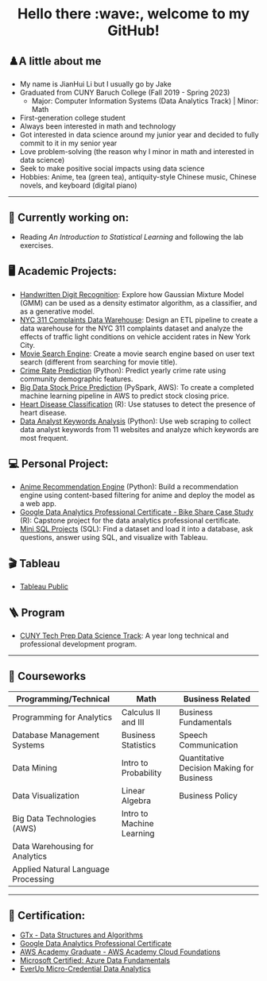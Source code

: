 <h1 align="center">Hello there :wave:, welcome to my GitHub!</h1>

## ♟️A little about me
- My name is JianHui Li but I usually go by Jake
- Graduated from CUNY Baruch College (Fall 2019 - Spring 2023)
  - Major: Computer Information Systems (Data Analytics Track) | Minor: Math
- First-generation college student
- Always been interested in math and technology
- Got interested in data science around my junior year and decided to fully commit to it in my senior year
- Love problem-solving (the reason why I minor in math and interested in data science)
- Seek to make positive social impacts using data science
- Hobbies: Anime, tea (green tea), antiquity-style Chinese music, Chinese novels, and keyboard (digital piano)

---

## :mag_right: Currently working on:
- Reading *An Introduction to Statistical Learning* and following the lab exercises.


## :desktop_computer:	Academic Projects:
- [Handwritten Digit Recognition](https://github.com/JakeLi2001/gmm): Explore how Gaussian Mixture Model (GMM) can be used as a density estimator algorithm, as a classifier, and as a generative model.
- [NYC 311 Complaints Data Warehouse](https://github.com/JakeLi2001/nyc-311-complaints-data-warehouse): Design an ETL pipeline to create a data warehouse for the NYC 311 complaints dataset and analyze the effects of traffic light conditions on vehicle accident rates in New York City.
- [Movie Search Engine](https://github.com/JakeLi2001/movie-search-engine): Create a movie search engine based on user text search (different from searching for movie title).
- [Crime Rate Prediction](https://github.com/Fatimajavid/PredictingCrimesintheUS) (Python): Predict yearly crime rate using community demographic features.
- [Big Data Stock Price Prediction](https://github.com/JakeLi2001/big-data-stock-price-prediction) (PySpark, AWS): To create a completed machine learning pipeline in AWS to predict stock closing price.
- [Heart Disease Classification](https://github.com/JakeLi2001/heart-disease-classification) (R): Use statuses to detect the presence of heart disease. 
- [Data Analyst Keywords Analysis](https://github.com/JakeLi2001/Keywords_for_Data_Analyst) (Python): Use web scraping to collect data analyst keywords from 11 websites and analyze which keywords are most frequent.

## :computer: Personal Project:
- [Anime Recommendation Engine](https://github.com/JakeLi2001/anime-recommendation) (Python): Build a recommendation engine using content-based filtering for anime and deploy the model as a web app.
- [Google Data Analytics Professional Certificate - Bike Share Case Study](https://github.com/JakeLi2001/Google-Data-Analytics-Professional-Certificate) (R): Capstone project for the data analytics professional certificate.
- [Mini SQL Projects](https://github.com/JakeLi2001/mini-sql-projects) (SQL): Find a dataset and load it into a database, ask questions, answer using SQL, and visualize with Tableau.

## :clapper:	Tableau
- [Tableau Public](https://public.tableau.com/app/profile/jakeli2001)

## :ladder: Program
- [CUNY Tech Prep Data Science Track](https://github.com/JakeLi2001/CTP-Data-Science-Cohort-8): A year long technical and professional development program.

---

## :open_book: Courseworks
| Programming/Technical | Math | Business Related |
| ---------- | ---------- | ---------- |
| Programming for Analytics | Calculus II and III | Business Fundamentals |
| Database Management Systems | Business Statistics | Speech Communication |
| Data Mining | Intro to Probability | Quantitative Decision Making for Business | 
| Data Visualization | Linear Algebra | Business Policy |
| Big Data Technologies (AWS) | Intro to Machine Learning |
| Data Warehousing for Analytics |
| Applied Natural Language Processing |

---

## :receipt: Certification:
- [GTx - Data Structures and Algorithms](https://credentials.edx.org/credentials/4c7303da8df14ebb8aa4e29bf42ccf34/)
- [Google Data Analytics Professional Certificate](https://coursera.org/share/b0b4f195aa8028441052430500f966e3)
- [AWS Academy Graduate - AWS Academy Cloud Foundations](https://www.credly.com/badges/33df81af-c5bf-4fa9-b5f2-589fa1dd4dc4/public_url)
- [Microsoft Certified: Azure Data Fundamentals](https://www.credly.com/badges/a001f7f9-aaa5-4362-9d74-7d78afd4c8a6/public_url)
- [EverUp Micro-Credential Data Analytics](https://github.com/JakeLi2001/EverUp-Micro-Credential-Data-Analytics)



